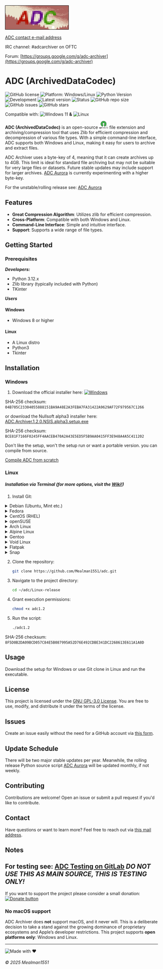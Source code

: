 ![banner](img/banner/Bannerfull.jpg)

[ADC contact e-mail address](mailto:adc@linuxmail.org)

IRC channel: #adcarchiver on OFTC

Forum: [https://groups.google.com/g/adc-archiver](https://groups.google.com/g/adc-archiver)

# ADC (ArchivedDataCodec)
![GitHub license](https://img.shields.io/github/license/Mealman1551/ADC)
![Platform: Windows/Linux](https://img.shields.io/badge/Platform-Windows%20%7C%20Linux-blue.svg)
![Python Version](https://img.shields.io/badge/Python-3.12.x-yellow.svg)
![Development](https://img.shields.io/badge/Development-Active-brightgreen)
![Latest version](https://img.shields.io/badge/Latest%20version-1.2.0-brightgreen)
![Status](https://img.shields.io/badge/Status-Stable-brightgreen)
![GitHub repo size](https://img.shields.io/github/repo-size/Mealman1551/ADC)
![GitHub issues](https://img.shields.io/github/issues/Mealman1551/ADC)
![GitHub stars](https://img.shields.io/github/stars/Mealman1551/ADC)



Compatible with: <img src="https://upload.wikimedia.org/wikipedia/commons/8/87/Windows_logo_-_2021.svg" alt="Windows 11" width="20"/> **&** <img src="https://upload.wikimedia.org/wikipedia/commons/3/35/Tux.svg" alt="Linux" width="20"/>

**ADC (ArchivedDataCodec)** is an open-source <img src="https://raw.githubusercontent.com/Mealman1551/ADC/362a969f45ab6f17883ec68cb6172dc4ad3ce58b/img/svg/open-source-icn.svg" alt="Open-Source" width="30"/> file extension and archiving/compression tool that uses Zlib for efficient compression and decompression of various file types. With a simple command-line interface, ADC supports both Windows and Linux, making it easy for users to archive and extract files.

ADC Archiver uses a byte-key of 4, meaning that it can create archives up to 4GB. This limit is ideal for standard file archiving but may not be suitable for very large files or datasets. Future stable updates may include support for larger archives. [ADC Aurora](https://github.com/Mealman1551/ADC/tree/ADC-Unstable-(Aurora)) is currently experimenting with a higher byte-key.

For the unstable/rolling release see: [ADC Aurora](https://github.com/Mealman1551/ADC/tree/ADC-Unstable-(Aurora))

## Features

- **Great Compression Algorithm**: Utilizes zlib for efficient compression.
- **Cross-Platform**: Compatible with both Windows and Linux.
- **Command-Line Interface**: Simple and intuitive interface.
- **Support**: Supports a wide range of file types.

## Getting Started

### Prerequisites
***Developers:***
- Python 3.12.x
- Zlib library (typically included with Python)
- TKinter

***Users***
#### Windows
- Windows 8 or higher
#### Linux
- A Linux distro
- Python3
- Tkinter

## Installation

### Windows
1. Download the official installer here: [![Windows](https://custom-icon-badges.demolab.com/badge/Windows-0078D6?logo=windows11&logoColor=white)](https://github.com/Mealman1551/ADC/releases/download/ADC_Archiver_v1.2.0/ADC_Archiver_1.2.0_setup.exe)

SHA-256 checksum: `04B705C23304055888151BA9A48E2A3FEBA7FA31422A9629AF72F979567C1266`

or download the Nullsoft alpha3 installer here: [ADC.Archiver.1.2.0.NSIS.alpha3.setup.exe](https://github.com/Mealman1551/ADC/releases/download/ADC_Archiver_v1.2.0/ADC.Archiver.1.2.0.NSIS.alpha3.setup.exe)

SHA-256 checksum: `BCE81F7166F0245FF4AACEB470A2A43E5ED5F5B9AA0415FF3E948A4A5C411202`

Don't like the setup, won't the setup run or want a portable version. you can compile from source.

[Compile ADC from scratch](https://github.com/Mealman1551/ADC-compile-from-scratch)


### Linux

##### Installation via Terminal (for more options, visit the [Wiki!](https://github.com/Mealman1551/ADC/wiki/Linux-installation))

1. Install Git:
<details>
  <summary>Debian (Ubuntu, Mint etc.)</summary>

  ```bash
  sudo apt update
  sudo apt install git
  ```
</details>

<details>
  <summary>Fedora</summary>

  ```bash
  sudo dnf install git
  ```
</details>

<details>
  <summary>CentOS (RHEL)</summary>

  ```bash
  sudo yum install git
  ```

  **For CentOS 8+ and RHEL 8+ (with dnf):**
  ```bash
  sudo dnf install git
  ```
</details>

<details>
  <summary>openSUSE</summary>

  ```bash
  sudo zypper install git
  ```
</details>

<details>
  <summary>Arch Linux</summary>

  ```bash
  sudo pacman -S git
  ```
</details>

<details>
  <summary>Alpine Linux</summary>

  ```bash
  sudo apk add git
  ```
</details>

<details>
  <summary>Gentoo</summary>

  ```bash
  sudo emerge --ask dev-vcs/git
  ```
</details>

<details>
  <summary>Void Linux</summary>

  ```bash
  sudo xbps-install -S git
  ```
</details>

<details>
  <summary>Flatpak</summary>

  ```bash
  sudo flatpak install flathub com.git.Git
  ```
</details>

<details>
  <summary>Snap</summary>

  ```bash
  sudo snap install git --classic
  ```
</details>



2. Clone the repository:
    ```bash
    git clone https://github.com/Mealman1551/adc.git
    ```
3. Navigate to the project directory:
    ```bash
    cd ~/adc/Linux-release
    ```
4. Grant execution permissions:
    ```bash
    chmod +x adc1.2
    ```
5. Run the script:
    ```bash
    ./adc1.2
    ```

SHA-256 checksum: `8F5D0B2DA09BCD057C84E5B087995A52D76E492CDBE341DC2268613E611A1A8D`

## Usage

Download the setup for Windows or use Git clone in Linux and run the executable.

## License

This project is licensed under the [GNU GPL-3.0 License](LICENSE). You are free to use, modify, and distribute it under the terms of the license.

## Issues

Create an issue easily without the need for a GitHub account via [this form](https://docs.google.com/forms/d/e/1FAIpQLSckLmPxVy7rW30_va7YpE42GAY5UKZqD8tjQgrSGWdbfRJUvA/viewform).

## Update Schedule

There will be two major stable updates per year. Meanwhile, the rolling release Python source script [ADC Aurora](https://github.com/Mealman1551/ADC/tree/ADC-Unstable-(Aurora)) will be updated monthly, if not weekly.

## Contributing

Contributions are welcome! Open an issue or submit a pull request if you'd like to contribute.

## Contact

Have questions or want to learn more? Feel free to reach out via [this mail address](mailto:adc@linuxmail.org).

## Notes

For testing see: [ADC Testing on GitLab](https://gitlab.com/Mealman1551/adc-archiver)
***DO NOT USE THIS AS MAIN SOURCE, THIS IS TESTING ONLY!***
--
If you want to support the project please consider a small donation: <a href="https://www.paypal.com/donate/?hosted_button_id=LEE83CJJ2BEJC">
	<img src="https://centerproject.org/wp-content/uploads/2021/11/paypal-donate-button-high-quality-png-1_orig.png" alt="Donate button" width="100"/>
</a>

### No macOS support
ADC Archiver does **not** support macOS, and it never will.
This is a deliberate decision to take a stand against the growing dominance of proprietary ecosystems and Apple’s developer restrictions.
This project supports **open platforms only**: Windows and Linux.

---

![Made with ❤️](https://img.shields.io/badge/Made%20with%20%E2%9D%A4%EF%B8%8F%20by%20Mealman1551-blue?style=for-the-badge)

###### © 2025 Mealman1551

